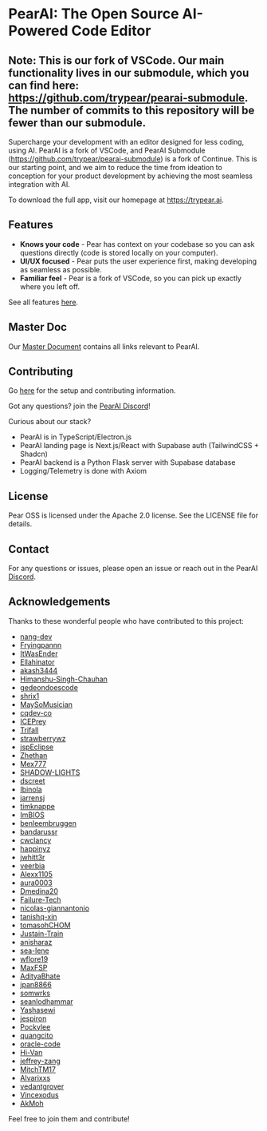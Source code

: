 # PearAI: The Open Source AI-Powered Code Editor

## Note: This is our fork of VSCode. Our main functionality lives in our submodule, which you can find here: https://github.com/trypear/pearai-submodule. The number of commits to this repository will be fewer than our submodule.

Supercharge your development with an editor designed for less coding, using AI. PearAI is a fork of VSCode, and PearAI Submodule (https://github.com/trypear/pearai-submodule) is a fork of Continue. This is our starting point, and we aim to reduce the time from ideation to conception for your product development by achieving the most seamless integration with AI.

To download the full app, visit our homepage at https://trypear.ai.



## Features
* **Knows your code** - Pear has context on your codebase so you can ask questions directly (code is stored locally on your computer).
* **UI/UX focused** - Pear puts the user experience first, making developing as seamless as possible.
* **Familiar feel** - Pear is a fork of VSCode, so you can pick up exactly where you left off.

See all features [here](https://trypear.ai/docs).

## Master Doc

Our [Master Document](https://docs.google.com/document/d/14jusGNbGRPT8X6GgEDbP1iab5q4X7_y-eFXK7Ky57IQ/edit) contains all links relevant to PearAI.

## Contributing
Go [here](https://github.com/trypear/pearai-master/blob/main/README.md) for the setup and contributing information.

Got any questions? join the [PearAI Discord](https://discord.gg/7QMraJUsQt)!

Curious about our stack?
- PearAI is in TypeScript/Electron.js
- PearAI landing page is Next.js/React with Supabase auth (TailwindCSS + Shadcn)
- PearAI backend is a Python Flask server with Supabase database
- Logging/Telemetry is done with Axiom

## License
Pear OSS is licensed under the Apache 2.0 license. See the LICENSE file for details.

## Contact
For any questions or issues, please open an issue or reach out in the PearAI [Discord](https://discord.gg/7QMraJUsQt).

## Acknowledgements

Thanks to these wonderful people who have contributed to this project:
- [nang-dev](https://github.com/nang-dev)
- [Fryingpannn](https://github.com/Fryingpannn)
- [ItWasEnder](https://github.com/ItWasEnder)
- [Ellahinator](https://github.com/Ellahinator)
- [akash3444](https://github.com/akash3444)
- [Himanshu-Singh-Chauhan](https://github.com/Himanshu-Singh-Chauhan)
- [gedeondoescode](https://github.com/gedeondoescode)
- [shrix1](https://github.com/shrix1)
- [MaySoMusician](https://github.com/MaySoMusician)
- [cqdev-co](https://github.com/cqdev-co)
- [ICEPrey](https://github.com/ICEPrey)
- [Trifall](https://github.com/Trifall)
- [strawberrywz](https://github.com/strawberrywz)
- [jspEclipse](https://github.com/jspEclipse)
- [Zhethan](https://github.com/Zhethan)
- [Mex777](https://github.com/Mex777)
- [SHADOW-LIGHTS](https://github.com/SHADOW-LIGHTS)
- [dscreet](https://github.com/dscreet)
- [Ibinola](https://github.com/Ibinola)
- [jarrensj](https://github.com/jarrensj)
- [timknappe](https://github.com/timknappe)
- [ImBIOS](https://github.com/ImBIOS)
- [benleembruggen](https://github.com/benleembruggen)
- [bandarussr](https://github.com/bandarussr)
- [cwclancy](https://github.com/cwclancy)
- [happinyz](https://github.com/happinyz)
- [jwhitt3r](https://github.com/jwhitt3r)
- [veerbia](https://github.com/veerbia)
- [Alexx1105](https://github.com/Alexx1105)
- [aura0003](https://github.com/aura0003)
- [Dmedina20](https://github.com/Dmedina20)
- [Failure-Tech](https://github.com/Failure-Tech)
- [nicolas-giannantonio](https://github.com/nicolas-giannantonio)
- [tanishq-xin](https://github.com/tanishq-xin)
- [tomasohCHOM](https://github.com/tomasohCHOM)
- [Justain-Train](https://github.com/Justain-Train)
- [anisharaz](https://github.com/anisharaz)
- [sea-lene](https://github.com/sea-lene)
- [wflore19](https://github.com/wflore19)
- [MaxFSP](https://github.com/MaxFSP)
- [AdityaBhate](https://github.com/AdityaBhate)
- [jpan8866](https://github.com/jpan8866)
- [somwrks](https://github.com/somwrks)
- [seanlodhammar](https://github.com/seanlodhammar)
- [Yashasewi](https://github.com/Yashasewi)
- [jespiron](https://github.com/jespiron)
- [Pockylee](https://github.com/Pockylee)
- [quangcito](https://github.com/quangcito)
- [oracle-code](https://github.com/oracle-code)
- [Hi-Van](https://github.com/Hi-Van)
- [jeffrey-zang](https://github.com/jeffrey-zang)
- [MitchTM17](https://github.com/MitchTM17)
- [Alvarixxs](https://github.com/Alvarixxs)
- [vedantgrover](https://github.com/vedantgrover)
- [Vincexodus](https://github.com/Vincexodus)
- [AkMoh](https://github.com/AkMoh)

Feel free to join them and contribute!

